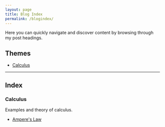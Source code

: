 ```yaml
---
layout: page
title: Blog Index
permalink: /blogindex/
---
```


Here you can quickly navigate and discover content by browsing through my post headings.

## Themes

* [Calculus](#calculus)

---
## Index

### Calculus
Examples and theory of calculus. 

* [Ampere's Law](https://gretarmark.github.io/Ampere-Law/)

